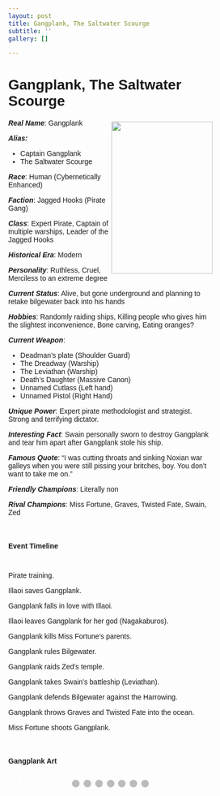 ```yaml
---
layout: post
title: Gangplank, The Saltwater Scourge
subtitle: ''
gallery: []

---
```

<h1> Gangplank, The Saltwater Scourge </h1>

<div>
<img src="https://github.com/UNSWLoLSoc/LoLSocWebpage/blob/master/uploads/gangplank.png?raw=true" width="200" height="300" style="float:right; margin-top: 5px">

<p> <strong><em>Real Name</em></strong>: Gangplank </p>
<p><strong><em>Alias:</em></strong></p>
<ul>
<li>Captain Gangplank</li>
<li>The Saltwater Scourge</li>
</ul>

<p> <strong><em>Race</em></strong>: Human (Cybernetically Enhanced) </p>

<p> <strong><em>Faction</em></strong>: Jagged Hooks (Pirate Gang) </p>

<p> <strong><em>Class</em></strong>: Expert Pirate, Captain of multiple warships, Leader of the Jagged Hooks </p>

<p> <strong><em>Historical Era</em></strong>: Modern</p>

<p> <strong><em>Personality</em></strong>: Ruthless, Cruel, Merciless to an extreme degree </p>

<p><strong><em> Current Status</em></strong>: Alive, but gone underground and planning to retake bilgewater back into his hands </p>

<p> <strong><em>Hobbies</em></strong>: Randomly raiding ships, Killing people who gives him the slightest inconvenience, Bone carving, Eating oranges? </p>

<p> <strong><em>Current Weapon</em></strong>: </p>
<ul>
<li>Deadman’s plate (Shoulder Guard)</li>
<li>The Dreadway (Warship)</li>
<li>The Leviathan (Warship)</li>
<li>Death’s Daughter (Massive Canon)</li>
<li> Unnamed Cutlass (Left hand) </li>
<li> Unnamed Pistol (Right Hand) </li>
</ul>

<p> <strong><em>Unique Power</em></strong>: Expert pirate methodologist and strategist. Strong and terrifying dictator.</p>

<p> <strong><em>Interesting Fact</em></strong>: Swain personally sworn to destroy Gangplank and tear him apart after Gangplank stole his ship.</p>

<p> <strong><em>Famous Quote</em></strong>: “I was cutting throats and sinking Noxian war galleys when you were still pissing your britches, boy. You don’t want to take me on.”</p>

<p> <strong><em>Friendly Champions</em></strong>: Literally non </p>

<p> <strong><em>Rival Champions</em></strong>: Miss Fortune, Graves, Twisted Fate, Swain, Zed </p>
</div>
<br>
<h4> Event Timeline </h4>
<meta name="viewport" content="width=device-width, initial-scale=1.0">
<style>

* {
  box-sizing: border-box;
  }

p {
margin: 10px 0;
}

body {
color:black;
font-family: Helvetica, sans-serif;
}

\#para1 {
color: white;
}

/* The actual timeline (the vertical ruler) */
.timeline {
position: relative;
max-width: 780px;
margin: 0 auto;
}

/* The actual timeline (the vertical ruler) */
.timeline::after {
content: '';
position: absolute;
width: 6px;
background-color: black;
top: 0;
bottom: 0;
left: 50%;
margin-left: -3px;
}

/* Container around content */
.cont {
padding: 0px 40px;
position: relative;
background-color: inherit;
width: 55%;
}

/* The circles on the timeline */
.cont::after {
content: '';
position: absolute;
width: 25px;
height: 25px;
right: -17px;
background-color: white;
border: 4px solid #FF9F55;
top: 15px;
border-radius: 50%;
z-index: 1;
}

/* Place the container to the left */
.left {
left: -5.5%;
}

/* Place the container to the right */
.right {
left: 50.5%;
}

/* Add arrows to the left container (pointing right) */
.left::before {
content: " ";
height: 0;
position: absolute;
top: 22px;
width: 0;
z-index: 1;
right: 30px;
border: medium solid black;
border-width: 10px 0 10px 10px;
border-color: transparent transparent transparent black;
}

/* Add arrows to the right container (pointing left) */
.right::before {
content: " ";
height: 0;
position: absolute;
top: 22px;
width: 0;
z-index: 1;
left: 30px;
border: medium solid black;
border-width: 10px 10px 10px 0;
border-color: transparent black transparent transparent;
}

/* Fix the circle for containers on the right side */
.right::after {
left: -16px;
}

/* The actual content */
.content {
padding: 5px 30px;
background-color:black;
position: relative;
border-radius: 6px;
}

/* Media queries - Responsive timeline on screens less than 600px wide _/
@media screen and (max-width: 600px) {
/_ Place the timelime to the left */
.timeline::after {
left: 31px;
}

    /* Full-width containers */
    .cont {
      width: 100%;
      padding-left: 70px;
      padding-right: 25px;
    }
    
    /* Make sure that all arrows are pointing leftwards */
    .cont::before {
      left: 60px;
      border: medium solid white;
      border-width: 10px 10px 10px 0;
      border-color: transparent white transparent transparent;
    }
    
    /* Make sure all circles are at the same spot */
    .left::after, .right::after {
      left: 15px;
    }
    
    /* Make all right containers behave like the left ones */
    .right {
      left: 0%;
    }

}
</style>

<style>

* {box-sizing: border-box}
  body {font-family: Verdana, sans-serif; margin:0}
  .mySlides {display: none}
  img {vertical-align: middle;}

/* Slideshow container */
.slideshow-container {
max-width: 1000px;
position: relative;
margin: auto;
}

/* Next & previous buttons */
.prev, .nextbut {
cursor: pointer;
position: absolute;
top: 50%;
width: auto;
padding: 16px;
margin-top: -22px;
color: white;
font-weight: bold;
font-size: 18px;
transition: 0.6s ease;
border-radius: 0 3px 3px 0;
user-select: none;
}

/* Position the "next button" to the right */
.nextbut {
right: 0;
border-radius: 3px 0 0 3px;
}

/* On hover, add a black background color with a little bit see-through */
.prev:hover, .nextbut:hover {
background-color: rgba(0,0,0,0.8);
}

/* Caption text */
.text {
color: #f2f2f2;
font-size: 15px;
padding: 8px 12px;
position: absolute;
bottom: 8px;
width: 100%;
text-align: center;
}

/* Number text (1/3 etc) */
.numbertext {
color: #f2f2f2;
font-size: 12px;
padding: 8px 12px;
position: absolute;
top: 0;
}

/* The dots/bullets/indicators */
.dot {
cursor: pointer;
height: 15px;
width: 15px;
margin: 0 2px;
background-color: #bbb;
border-radius: 50%;
display: inline-block;
transition: background-color 0.6s ease;
}

.active, .dot:hover {
background-color: #717171;
}

/* Fading animation */
.fade {
\-webkit-animation-name: fade;
\-webkit-animation-duration: 1.5s;
animation-name: fade;
animation-duration: 1.5s;
}

@-webkit-keyframes fade {
from {opacity: .4}
to {opacity: 1}
}

@keyframes fade {
from {opacity: .4}
to {opacity: 1}
}

/* On smaller screens, decrease text size */
@media only screen and (max-width: 300px) {
.prev, .nextbut,.text {font-size: 11px}
}
</style>

<div id="para1" class="timeline" style="padding-top: 10px;">
<div class="cont left">
<div class="content">
<p >Pirate training.</p>
</div>
</div>
<div class="cont right">
<div class="content">
<p>Illaoi saves Gangplank.</p>
</div>
</div>
<div class="cont left">
<div class="content">
<p>Gangplank falls in love with Illaoi.</p>
</div>
</div>
<div class="cont right">
<div class="content">
<p>Illaoi leaves Gangplank for her god (Nagakaburos).</p>
</div>
</div>
<div class="cont left">
<div class="content">
<p>Gangplank kills Miss Fortune’s parents.</p>
</div>
</div>
<div class="cont right">
<div class="content">
<p>Gangplank rules Bilgewater.</p>
</div>
</div>
<div class="cont left">
<div class="content">
<p>Gangplank raids Zed’s temple.</p>
</div>
</div>
<div class="cont right">
<div class="content">
<p>Gangplank takes Swain’s battleship (Leviathan).</p>
</div>
</div>
<div class="cont left">
<div class="content">
<p>Gangplank defends Bilgewater against the Harrowing.</p>
</div>
</div>
<div class="cont right">
<div class="content">
<p>Gangplank throws Graves and Twisted Fate into the ocean.</p>
</div>
</div>
<div class="cont left">
<div class="content">
<p>Miss Fortune shoots Gangplank.</p>
</div>
</div>
</div>
<br>
<h4> Gangplank Art </h4>
<meta name="viewport" content="width=device-width, initial-scale=1">

<div class="slideshow-container">
<div class="mySlides">
<div class="numbertext">1 / 7</div>
<img src="https://github.com/UNSWLoLSoc/LoLSocWebpage/blob/master/uploads/young-gangplank-saved-by-illaoi.png?raw=true" style="width:100%">
<div class="text">Young Gangplank saved by Illaoi</div>
</div>

<div class="mySlides">
<div class="numbertext">2 / 7</div>
<img src="https://github.com/UNSWLoLSoc/LoLSocWebpage/blob/master/uploads/gangplank-shotting-miss-fortune-and-her-parents.jpg?raw=true" style="width:100%">
<div class="text">Gangplank shooting Miss Fortune and her parents</div>
</div>

<div class="mySlides">
<div class="numbertext">3 / 7</div>
<img src="https://github.com/UNSWLoLSoc/LoLSocWebpage/blob/master/uploads/the-dreadway.png?raw=true" style="width:100%">
<div class="text">The Dreadway Warship</div>
</div>

<div class="mySlides">
<div class="numbertext">4 / 7</div>
<img src="https://github.com/UNSWLoLSoc/LoLSocWebpage/blob/master/uploads/the-leviathan.png?raw=true" style="width:100%">
<div class="text">The Leviathan Warship</div>
</div>

<div class="mySlides">
<div class="numbertext">5 / 7</div>
<img src="https://github.com/UNSWLoLSoc/LoLSocWebpage/blob/master/uploads/gangplank_and_his_jagged_hooks.jpg?raw=true" style="width:100%">
<div class="text">Gangplank and his Jagged Hooks</div>
</div>

<div class="mySlides">
<div class="numbertext">6 / 7</div>
<img src="https://github.com/UNSWLoLSoc/LoLSocWebpage/blob/master/uploads/miss-fortune-planning-her-revenge-on-gangplank.png?raw=true" style="width:100%">
<div class="text">Miss Fortune planning her revenge on Gangplank</div>
</div>

<div class="mySlides">
<div class="numbertext">7 / 7</div>
<img src="https://github.com/UNSWLoLSoc/LoLSocWebpage/blob/master/uploads/gangplank-before-_left_-and-after-_right_-being-shot-by-miss-fortune.jpg?raw=true" style="width:100%">
<div class="text">Gangplank before (left) and after (right) being shot by Miss Fortune</div>
</div>

<a class="prev" onclick="plusSlides(-1)">❮</a>
<a class="nextbut" onclick="plusSlides(1)">❯</a>
</div>

<div style="text-align:center; padding-top: 10px;">
<span class="dot" onclick="currentSlide(1)"></span>
<span class="dot" onclick="currentSlide(2)"></span>
<span class="dot" onclick="currentSlide(3)"></span>
<span class="dot" onclick="currentSlide(4)"></span>
<span class="dot" onclick="currentSlide(5)"></span>
<span class="dot" onclick="currentSlide(6)"></span>
<span class="dot" onclick="currentSlide(7)"></span>
</div>

<script>
var slideIndex = 1;
showSlides(slideIndex);

function plusSlides(n) {
showSlides(slideIndex += n);
}

function currentSlide(n) {
showSlides(slideIndex = n);
}

function showSlides(n) {
var i;
var slides = document.getElementsByClassName("mySlides");
var dots = document.getElementsByClassName("dot");
if (n > slides.length) {slideIndex = 1}  
if (n < 1) {slideIndex = slides.length}
for (i = 0; i < slides.length; i++) {
slides\[i\].style.display = "none";  
}
for (i = 0; i < dots.length; i++) {
dots\[i\].className = dots\[i\].className.replace(" active", "");
}
slides\[slideIndex-1\].style.display = "block";  
dots\[slideIndex-1\].className += " active";
}
</script>
